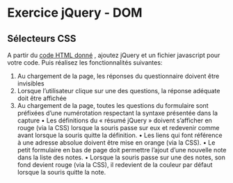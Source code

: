 # Exercice jQuery - DOM

## Sélecteurs CSS

A partir du [code HTML donné](resources/jqueryDomTraining.html) , ajoutez jQuery et un fichier javascript pour votre code. Puis réalisez les fonctionnalités suivantes:

 1. Au chargement de la page, les réponses du questionnaire doivent être invisibles
 2. Lorsque l’utilisateur clique sur une des questions, la réponse adéquate doit être affichée
 3. Au chargement de la page, toutes les questions du formulaire sont préfixées d’une numérotation respectant la syntaxe présentée dans la capture 
• Les définitions du « résumé jQuery » doivent s’afficher en rouge (via la CSS) lorsque la souris passe sur eux et redevenir comme avant lorsque la souris quitte la définition.
• Les liens qui font référence à une adresse absolue doivent être mise en orange (via la CSS).
• Le petit formulaire en bas de page doit permettre l’ajout d’une nouvelle note dans la liste des notes.
• Lorsque la souris passe sur une des notes, son fond devient rouge (via la CSS), il redevient de la couleur par défaut lorsque la souris quitte la note.
<!--stackedit_data:
eyJoaXN0b3J5IjpbNjY2NTQ1MTM2XX0=
-->